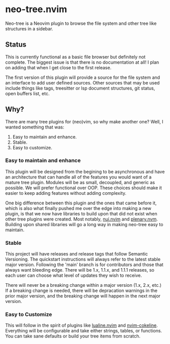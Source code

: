 # neo-tree.nvim 

Neo-tree is a Neovim plugin to browse the file system and other tree like
structures in a sidebar. 

## Status

This is currently functional as a basic file browser but definitely not
complete. The biggest issue is that there is no documentation at all! I plan on
adding that when I get close to the first release.

The first version of this plugin will provide a source for the file system and
an interface to add user defined sources. Other sources that may be used include
things like tags, treesitter or lsp document structures, git status, open
buffers list, etc.

## Why?

There are many tree plugins for (neo)vim, so why make another one? Well, I
wanted something that was:

1. Easy to maintain and enhance.
2. Stable.
3. Easy to customize.

### Easy to maintain and enhance

This plugin will be designed from the begining to be asynchronous and have an
architecture that can handle all of the features you would want of a mature tree
plugin. Modules will be as small, decoupled, and generic as possible. We will
prefer functional over OOP. These choices should make it easier to keep adding
features without adding complexity.

One big difference between this plugin and the ones that came before it, which
is also what finally pushed me over the edge into making a new plugin, is that
we now have libraries to build upon that did not exist when other tree plugins
were created. Most notably, [nui.nvim](https://github.com/MunifTanjim/nui.nvim)
and [plenary.nvm](https://github.com/nvim-lua/plenary.nvim). Building upon
shared libraries will go a long way in making neo-tree easy to maintain.

### Stable

This project will have releases and release tags that follow Semantic
Versioning. The quickstart instructions will always refer to the latest stable
major version. Following the 'main' branch is for contributors and those that
always want bleeding edge. There will be 1.x, 1.1.x, and 1.1.1 releases, so each
user can choose what level of updates they wish to receive.

There will never be a breaking change within a major version (1.x, 2.x, etc.) If
a breaking change is needed, there will be depracation warnings in the prior
major version, and the breaking change will happen in the next major version.

### Easy to Customize

This will follow in the spirit of plugins like
[lualine.nvim](https://github.com/nvim-lualine/lualine.nvim) and
[nvim-cokeline](https://github.com/noib3/nvim-cokeline). Everything will be
configurable and take either strings, tables, or functions. You can take sane
defaults or build your tree items from scratch.
